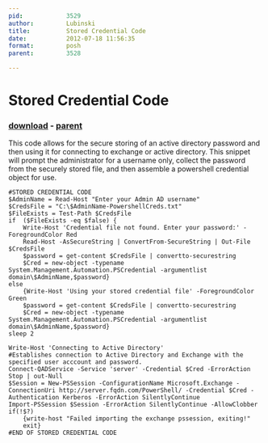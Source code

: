```yaml
---
pid:            3529
author:         Lubinski
title:          Stored Credential Code
date:           2012-07-18 11:56:35
format:         posh
parent:         3528

---
```


# Stored Credential Code

### [download](//scripts/3529.ps1) - [parent](//scripts/3528.md)

This code allows for the secure storing of an active directory password and then using it for connecting to exchange or active directory. This snippet will prompt the administrator for a username only, collect the password from the securely stored file, and then assemble a powershell credential object for use.

```posh
#STORED CREDENTIAL CODE
$AdminName = Read-Host "Enter your Admin AD username"
$CredsFile = "C:\$AdminName-PowershellCreds.txt"
$FileExists = Test-Path $CredsFile
if  ($FileExists -eq $false) {
	Write-Host 'Credential file not found. Enter your password:' -ForegroundColor Red
	Read-Host -AsSecureString | ConvertFrom-SecureString | Out-File $CredsFile
	$password = get-content $CredsFile | convertto-securestring
	$Cred = new-object -typename System.Management.Automation.PSCredential -argumentlist domain\$AdminName,$password}
else 
	{Write-Host 'Using your stored credential file' -ForegroundColor Green
	$password = get-content $CredsFile | convertto-securestring
	$Cred = new-object -typename System.Management.Automation.PSCredential -argumentlist domain\$AdminName,$password}
sleep 2

Write-Host 'Connecting to Active Directory'
#Establishes connection to Active Directory and Exchange with the specified user acccount and password.
Connect-QADService -Service 'server' -Credential $Cred -ErrorAction Stop | out-Null
$Session = New-PSSession -ConfigurationName Microsoft.Exchange -ConnectionUri http://server.fqdn.com/PowerShell/ -Credential $Cred -Authentication Kerberos -ErrorAction SilentlyContinue
Import-PSSession $Session -ErrorAction SilentlyContinue -AllowClobber
if(!$?)
	{write-host "Failed importing the exchange pssession, exiting!"
	exit}
#END OF STORED CREDENTIAL CODE
```
